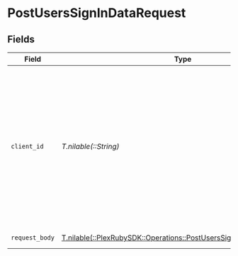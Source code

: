 # PostUsersSignInDataRequest


## Fields

| Field                                                                                                                                                                 | Type                                                                                                                                                                  | Required                                                                                                                                                              | Description                                                                                                                                                           | Example                                                                                                                                                               |
| --------------------------------------------------------------------------------------------------------------------------------------------------------------------- | --------------------------------------------------------------------------------------------------------------------------------------------------------------------- | --------------------------------------------------------------------------------------------------------------------------------------------------------------------- | --------------------------------------------------------------------------------------------------------------------------------------------------------------------- | --------------------------------------------------------------------------------------------------------------------------------------------------------------------- |
| `client_id`                                                                                                                                                           | *T.nilable(::String)*                                                                                                                                                 | :heavy_minus_sign:                                                                                                                                                    | The unique identifier for the client application<br/>This is used to track the client application and its usage<br/>(UUID, serial number, or other number unique per device)<br/> | gcgzw5rz2xovp84b4vha3a40                                                                                                                                              |
| `request_body`                                                                                                                                                        | [T.nilable(::PlexRubySDK::Operations::PostUsersSignInDataRequestBody)](../../models/operations/postuserssignindatarequestbody.md)                                     | :heavy_minus_sign:                                                                                                                                                    | Login credentials                                                                                                                                                     |                                                                                                                                                                       |